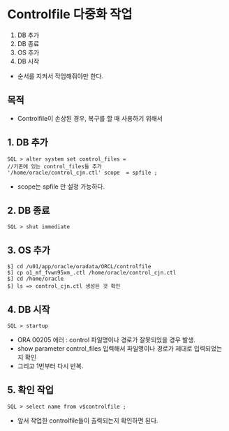 # Controlfile 다중화 작업 

1. DB 추가 
2. DB 종료
3. OS 추가
4. DB 시작 

- 순서를 지켜서 작업해줘야만 한다. 

## 목적
- Controlfile이 손상된 경우, 복구를 할 때 사용하기 위해서 

## 1. DB 추가 
```
SQL > alter system set control_files = 
//기존에 있는 control_files들 추가 
'/home/oracle/control_cjn.ctl' scope  = spfile ; 
```
- scope는 spfile 만 설정 가능하다. 


## 2. DB 종료 
```
SQL > shut immediate
```

## 3. OS 추가
```
$] cd /u01/app/oracle/oradata/ORCL/controlfile
$] cp o1_mf_fvwn95xm_.ctl /home/oracle/control_cjn.ctl
$] cd /home/oracle
$] ls => control_cjn.ctl 생성된 것 확인 
```

## 4. DB 시작
```
SQL > startup 
```
- ORA 00205 에러 : control 파일명이나 경로가 잘못되었을 경우 발생. 
- show parameter control_files 입력해서 파일명이나 경로가 제대로 입력되었는지 확인
- 그리고 1번부터 다시 반복. 

## 5. 확인 작업
```
SQL > select name from v$controlfile ; 
```
- 앞서 작업한 controlfile들이 출력되는지 확인하면 된다. 

